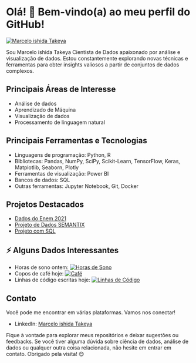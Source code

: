 
# Olá! 👋 Bem-vindo(a) ao meu perfil do GitHub!

[![Marcelo ishida Takeya](https://img.shields.io/badge/SeuNome-Cientista%20de%20Dados-brightgreen)](https://seu-site.com)



Sou Marcelo ishida Takeya Cientista de Dados apaixonado por análise e visualização de dados. Estou constantemente explorando novas técnicas e ferramentas para obter insights valiosos a partir de conjuntos de dados complexos.

## Principais Áreas de Interesse

- Análise de dados
- Aprendizado de Máquina
- Visualização de dados
- Processamento de linguagem natural

## Principais Ferramentas e Tecnologias

- Linguagens de programação: Python, R
- Bibliotecas: Pandas, NumPy, SciPy, Scikit-Learn, TensorFlow, Keras, Matplotlib, Seaborn, Plotly
- Ferramentas de visualização: Power BI
- Bancos de dados: SQL
- Outras ferramentas: Jupyter Notebook, Git, Docker

## Projetos Destacados

- [Dados do Enem 2021 ](https://github.com/Mjapo/DadosEnem)
- [Projeto de Dados SEMANTIX ](https://github.com/Mjapo/ProjetoDados)
- [Projeto com SQL ](https://github.com/Mjapo/ProjetoCreditoSql)

## ⚡ Alguns Dados Interessantes

- Horas de sono ontem: [![Horas de Sono](https://img.shields.io/badge/Horas%20de%20Sono-7%20horas-green)](https://seu-site.com)
- Copos de café hoje: [![Café](https://img.shields.io/badge/Caf%C3%A9-3%20copos-yellow)](https://seu-site.com)
- Linhas de código escritas hoje: [![Linhas de Código](https://img.shields.io/badge/Linhas%20de%20C%C3%B3digo-100%20LOC-blue)](https://seu-site.com)



## Contato

Você pode me encontrar em várias plataformas. Vamos nos conectar!

- LinkedIn: [Marcelo ishida Takeya](https://www.linkedin.com/in/marcelo-ishida-takeya-a8213897/)

Fique à vontade para explorar meus repositórios e deixar sugestões ou feedbacks. Se você tiver alguma dúvida sobre ciência de dados, análise de dados ou qualquer outra coisa relacionada, não hesite em entrar em contato. Obrigado pela visita! 😊
